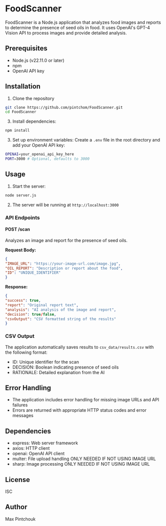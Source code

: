 # FoodScanner

FoodScanner is a Node.js application that analyzes food images and reports to determine the presence of seed oils in food. It uses OpenAI's GPT-4 Vision API to process images and provide detailed analysis.

## Prerequisites

- Node.js (v22.11.0 or later)
- npm
- OpenAI API key

## Installation

1. Clone the repository

```bash
git clone https://github.com/pintchom/FoodScanner.git
cd FoodScanner
```

3. Install dependencies:

```bash
npm install
```

3. Set up environment variables:
Create a `.env` file in the root directory and add your OpenAI API key:

```bash
OPENAI=your_openai_api_key_here
PORT=3000 # Optional, defaults to 3000
```

## Usage

1. Start the server:

```bash
node server.js
```

2. The server will be running at `http://localhost:3000`

### API Endpoints

#### POST /scan
Analyzes an image and report for the presence of seed oils.

**Request Body:**

```json
{
"IMAGE_URL": "https://your-image-url.com/image.jpg",
"OIL_REPORT": "Description or report about the food",
"ID": "UNIQUE_IDENTIFIER"
}
```

**Response:**

```json
{
"success": true,
"report": "Original report text",
"analysis": "AI analysis of the image and report",
"decision": true/false,
"csvOutput": "CSV formatted string of the results"
}
```


### CSV Output

The application automatically saves results to `csv_data/results.csv` with the following format:
- ID: Unique identifier for the scan
- DECISION: Boolean indicating presence of seed oils
- RATIONALE: Detailed explanation from the AI

## Error Handling

- The application includes error handling for missing image URLs and API failures
- Errors are returned with appropriate HTTP status codes and error messages

## Dependencies

- express: Web server framework
- axios: HTTP client
- openai: OpenAI API client
- multer: File upload handling ONLY NEEDED IF NOT USING IMAGE URL
- sharp: Image processing ONLY NEEDED IF NOT USING IMAGE URL

## License

ISC

## Author

Max Pintchouk

